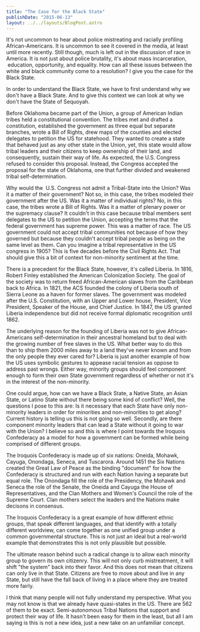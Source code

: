 ```yaml
---
title: "The Case for the Black State"
publishDate: "2015-06-13"
layout: ../../layouts/BlogPost.astro
---
```


It's not uncommon to hear about police mistreating and racially profiling African-Americans. It is uncommon to see it covered in the media, at least until more recently. Still though, much is left out in the discussion of race in America. It is not just about police brutality, it's about mass incarceration,  education, opportunity, and equality. How can all these issues between the white and black community come to a resolution? I give you the case for the Black State.

In order to understand the Black State, we have to first understand why we don't have a Black State. And to give this context we can look at why we don't have the State of Sequoyah. 

Before Oklahoma became part of the Union, a group of American Indian tribes held a constitutional convention. The tribes met and drafted a constitution, established the government as three equal but separate branches, wrote a Bill of Rights, drew maps of the counties and elected delegates to petition the US for statehood. They wanted to create a state that behaved just as any other state in the Union, yet, this state would allow tribal leaders and their citizens to keep ownership of their land, and consequently, sustain their way of life. As expected, the U.S. Congress refused to consider this proposal. Instead, the Congress accepted the proposal for the state of Oklahoma, one that further divided and weakened tribal self-determination.

Why would the  U.S. Congress not admit a Tribal-State into the Union? Was it a matter of their government? Not so, in this case, the tribes modeled their government after the US. Was it a matter of individual rights? No, in this case, the tribes wrote a Bill of Rights. Was it a matter of plenary power or the supremacy clause? It couldn't in this case because tribal members sent delegates to the US to petition the Union, accepting the terms that the federal government has supreme power. This was a matter of race. The US government could not accept tribal communities not because of how they governed but because they couldn't accept tribal people as being on the same level as them. Can you imagine a tribal representative in the US congress in 1905? This is five decades before the Civil Rights Act. That should give this a bit of context for non-minority sentiment at the time.

There is a precedent for the Black State, however, it's called Liberia. In 1816, Robert Finley established the American Colonization Society. The goal of the society was to return freed African-American slaves from the Caribbean back to Africa. In 1821, the ACS founded the colony of Liberia south of Sierra Leone as a haven for former slaves. The government was modeled after the U.S. Constitution, with an Upper and Lower house, President, Vice President, Speaker of the House, and Chief Justice. In 1847, the US granted Liberia independence but did not receive formal diplomatic recognition until 1862. 

The underlying reason for the founding of Liberia was not to give African-Americans self-determination in their ancestral homeland but to deal with the growing number of free slaves in the US. What better way to do this than to ship them 2000 miles away to a land they've never known and from the only people they ever cared for? Liberia is just another example of how the US uses symbolic gestures to appease racial tension as oppose to address past wrongs. Either way, minority groups should feel component enough to form their own State government regardless of whether or not it's in the interest of the non-minority.

One could argue, how can we have a Black State, a Native State, an Asian State, or Latino State without there being some kind of conflict? Well, the questions I pose to this are: Is it necessary that each State have only non-minority leaders in order for minorities and non-minorities to get along? Current history is telling us this is not going so well. Secondly, are there component minority leaders that can lead a State without it going to war with the Union? I believe so and this is where I point towards the Iroquois Confederacy as a model for how a government can be formed while being comprised of different groups.

The Iroquois Confederacy is made up of six nations: Oneida, Mohawk, Cayuga, Onondaga, Seneca, and Tuscarora. Around 1451 the Six Nations created the Great Law of Peace as the binding "document" for how the Confederacy is structured and run with each Nation having a separate but equal role. The Onondaga fill the role of the Presidency, the Mohawk and Seneca the role of the Senate, the Oneida and Cayuga the House of Representatives, and the Clan Mothers and Women's Council the role of the Supreme Court. Clan mothers select the leaders and the Nations make decisons in consensus. 

The Iroquois Confederacy is a great example of how different ethnic groups, that speak different languages, and that identify with a totally different worldview, can come together as one unified group under a common governmental structure. This is not just an ideal but a real-world example that demonstrates this is not only plausible but possible.

The ultimate reason behind such a radical change is to allow each minority group to govern its own citizenry. This will not only curb mistreatment, it will shift "the system" back into their favor. And this does not mean that citizens can only live in that State. Citizens are free to move about and live in any State, but still have the fall back of living in a place where they are treated more fairly. 

I think that many people will not fully understand my perspective. What you may not know is that we already have quasi-states in the US. There are 562 of them to be exact. Semi-autonomous Tribal Nations that support and protect their way of life. It hasn't been easy for them in the least, but all I am saying is this is not a new idea, just a new take on an unfamiliar concept.
